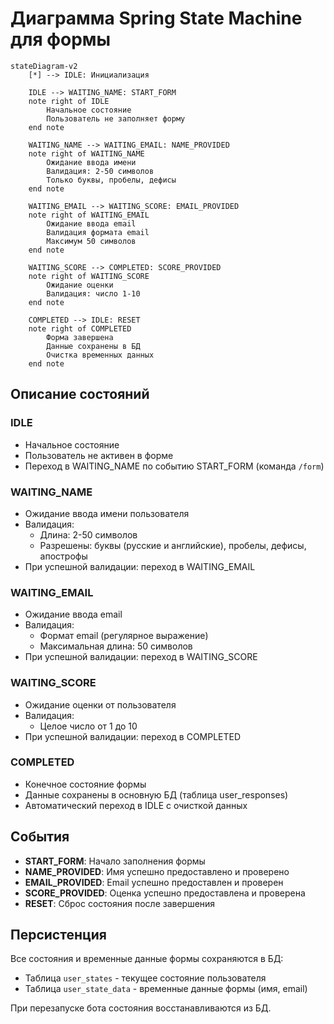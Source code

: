 # Диаграмма Spring State Machine для формы

```mermaid
stateDiagram-v2
    [*] --> IDLE: Инициализация
    
    IDLE --> WAITING_NAME: START_FORM
    note right of IDLE
        Начальное состояние
        Пользователь не заполняет форму
    end note
    
    WAITING_NAME --> WAITING_EMAIL: NAME_PROVIDED
    note right of WAITING_NAME
        Ожидание ввода имени
        Валидация: 2-50 символов
        Только буквы, пробелы, дефисы
    end note
    
    WAITING_EMAIL --> WAITING_SCORE: EMAIL_PROVIDED
    note right of WAITING_EMAIL
        Ожидание ввода email
        Валидация формата email
        Максимум 50 символов
    end note
    
    WAITING_SCORE --> COMPLETED: SCORE_PROVIDED
    note right of WAITING_SCORE
        Ожидание оценки
        Валидация: число 1-10
    end note
    
    COMPLETED --> IDLE: RESET
    note right of COMPLETED
        Форма завершена
        Данные сохранены в БД
        Очистка временных данных
    end note
```

## Описание состояний

### IDLE
- Начальное состояние
- Пользователь не активен в форме
- Переход в WAITING_NAME по событию START_FORM (команда `/form`)

### WAITING_NAME
- Ожидание ввода имени пользователя
- Валидация:
  - Длина: 2-50 символов
  - Разрешены: буквы (русские и английские), пробелы, дефисы, апострофы
- При успешной валидации: переход в WAITING_EMAIL

### WAITING_EMAIL
- Ожидание ввода email
- Валидация:
  - Формат email (регулярное выражение)
  - Максимальная длина: 50 символов
- При успешной валидации: переход в WAITING_SCORE

### WAITING_SCORE
- Ожидание оценки от пользователя
- Валидация:
  - Целое число от 1 до 10
- При успешной валидации: переход в COMPLETED

### COMPLETED
- Конечное состояние формы
- Данные сохранены в основную БД (таблица user_responses)
- Автоматический переход в IDLE с очисткой данных

## События

- **START_FORM**: Начало заполнения формы
- **NAME_PROVIDED**: Имя успешно предоставлено и проверено
- **EMAIL_PROVIDED**: Email успешно предоставлен и проверен
- **SCORE_PROVIDED**: Оценка успешно предоставлена и проверена
- **RESET**: Сброс состояния после завершения

## Персистенция

Все состояния и временные данные формы сохраняются в БД:
- Таблица `user_states` - текущее состояние пользователя
- Таблица `user_state_data` - временные данные формы (имя, email)

При перезапуске бота состояния восстанавливаются из БД. 